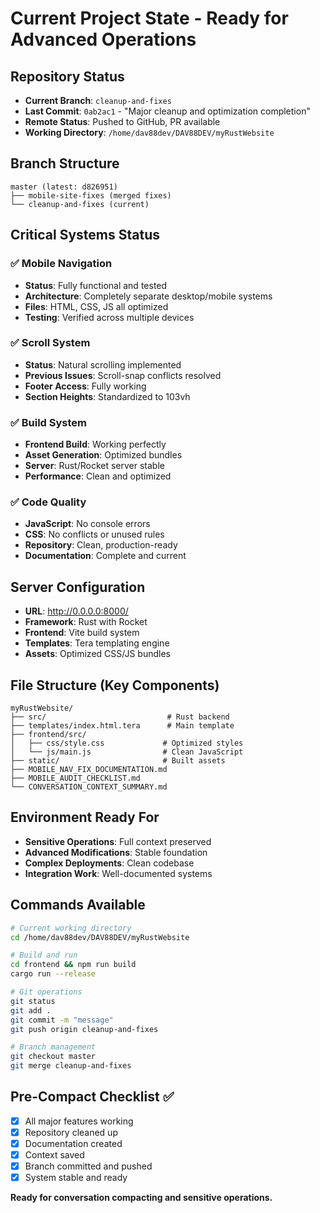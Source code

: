 # Current Project State - Ready for Advanced Operations

## Repository Status
- **Current Branch**: `cleanup-and-fixes`
- **Last Commit**: `0ab2ac1` - "Major cleanup and optimization completion"
- **Remote Status**: Pushed to GitHub, PR available
- **Working Directory**: `/home/dav88dev/DAV88DEV/myRustWebsite`

## Branch Structure
```
master (latest: d826951)
├── mobile-site-fixes (merged fixes)
└── cleanup-and-fixes (current)
```

## Critical Systems Status
### ✅ Mobile Navigation
- **Status**: Fully functional and tested
- **Architecture**: Completely separate desktop/mobile systems
- **Files**: HTML, CSS, JS all optimized
- **Testing**: Verified across multiple devices

### ✅ Scroll System  
- **Status**: Natural scrolling implemented
- **Previous Issues**: Scroll-snap conflicts resolved
- **Footer Access**: Fully working
- **Section Heights**: Standardized to 103vh

### ✅ Build System
- **Frontend Build**: Working perfectly
- **Asset Generation**: Optimized bundles
- **Server**: Rust/Rocket server stable
- **Performance**: Clean and optimized

### ✅ Code Quality
- **JavaScript**: No console errors
- **CSS**: No conflicts or unused rules
- **Repository**: Clean, production-ready
- **Documentation**: Complete and current

## Server Configuration
- **URL**: http://0.0.0.0:8000/
- **Framework**: Rust with Rocket
- **Frontend**: Vite build system
- **Templates**: Tera templating engine
- **Assets**: Optimized CSS/JS bundles

## File Structure (Key Components)
```
myRustWebsite/
├── src/                           # Rust backend
├── templates/index.html.tera      # Main template  
├── frontend/src/
│   ├── css/style.css             # Optimized styles
│   └── js/main.js                # Clean JavaScript
├── static/                       # Built assets
├── MOBILE_NAV_FIX_DOCUMENTATION.md
├── MOBILE_AUDIT_CHECKLIST.md
└── CONVERSATION_CONTEXT_SUMMARY.md
```

## Environment Ready For
- **Sensitive Operations**: Full context preserved
- **Advanced Modifications**: Stable foundation
- **Complex Deployments**: Clean codebase
- **Integration Work**: Well-documented systems

## Commands Available
```bash
# Current working directory
cd /home/dav88dev/DAV88DEV/myRustWebsite

# Build and run
cd frontend && npm run build
cargo run --release

# Git operations
git status
git add .
git commit -m "message"
git push origin cleanup-and-fixes

# Branch management
git checkout master
git merge cleanup-and-fixes
```

## Pre-Compact Checklist ✅
- [x] All major features working
- [x] Repository cleaned up
- [x] Documentation created
- [x] Context saved
- [x] Branch committed and pushed
- [x] System stable and ready

**Ready for conversation compacting and sensitive operations.**